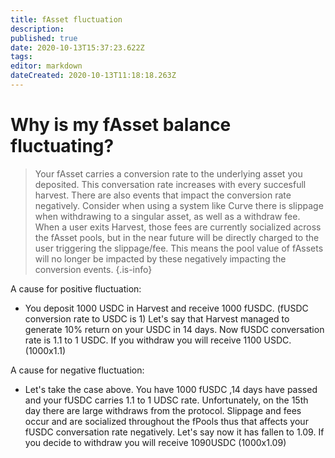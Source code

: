 ```yaml
---
title: fAsset fluctuation
description: 
published: true
date: 2020-10-13T15:37:23.622Z
tags: 
editor: markdown
dateCreated: 2020-10-13T11:18:18.263Z
---
```


# Why is my fAsset balance fluctuating?

> Your fAsset carries a conversion rate to the underlying asset you deposited. This conversation rate increases with every succesfull harvest. There are also events that impact the conversion rate negatively. Consider when using a system like Curve there is slippage when withdrawing to a singular asset, as well as a withdraw fee. When a user exits Harvest, those fees are currently socialized across the fAsset pools, but in the near future will be directly charged to the user triggering the slippage/fee. This means the pool value of fAssets will no longer be impacted by these negatively impacting the conversion events. 
{.is-info}


A cause for positive fluctuation:
- You deposit 1000 USDC in Harvest and receive 1000 fUSDC. (fUSDC conversion rate to USDC is 1)
Let's say that Harvest managed to generate 10% return on your USDC in 14 days. 
Now fUSDC conversation rate is 1.1 to 1 USDC. If you withdraw you will receive 1100 USDC. (1000x1.1)

A cause for negative fluctuation:
- Let's take the case above. You have 1000 fUSDC ,14 days have passed and your fUSDC carries 1.1 to 1 UDSC rate. Unfortunately, on the 15th day there are large withdraws from the protocol. Slippage and fees occur and are socialized throughout the fPools thus that affects your fUSDC conversation rate negatively. Let's say now it has fallen to 1.09. If you decide to withdraw you will receive 1090USDC (1000x1.09)

